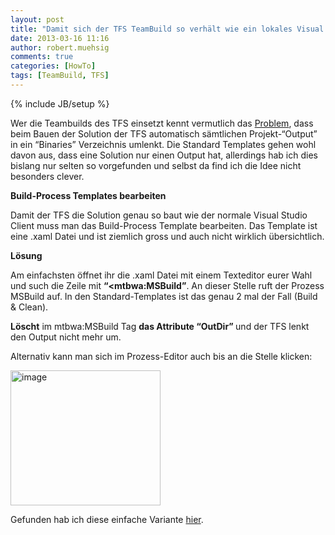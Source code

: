 ```yaml
---
layout: post
title: "Damit sich der TFS TeamBuild so verhält wie ein lokales Visual Studio - das “OutDir” Property"
date: 2013-03-16 11:16
author: robert.muehsig
comments: true
categories: [HowTo]
tags: [TeamBuild, TFS]
---
```

{% include JB/setup %}
<p>Wer die Teambuilds des TFS einsetzt kennt vermutlich das <a href="http://social.msdn.microsoft.com/Forums/en-US/tfsbuild/thread/7126f1a3-9437-416a-88ed-2f63f84b2937">Problem</a>, dass beim Bauen der Solution der TFS automatisch sämtlichen Projekt-“Output” in ein “Binaries” Verzeichnis umlenkt. Die Standard Templates gehen wohl davon aus, dass eine Solution nur einen Output hat, allerdings hab ich dies bislang nur selten so vorgefunden und selbst da find ich die Idee nicht besonders clever.</p> <p><strong>Build-Process Templates bearbeiten</strong></p> <p>Damit der TFS die Solution genau so baut wie der normale Visual Studio Client muss man das Build-Process Template bearbeiten. Das Template ist eine .xaml Datei und ist ziemlich gross und auch nicht wirklich übersichtlich.</p> <p><strong>Lösung</strong></p> <p>Am einfachsten öffnet ihr die .xaml Datei mit einem Texteditor eurer Wahl und such die Zeile mit <strong>“&lt;mtbwa:MSBuild”</strong>. An dieser Stelle ruft der Prozess MSBuild auf. In den Standard-Templates ist das genau 2 mal der Fall (Build &amp; Clean).</p> <p><strong>Löscht</strong> im mtbwa:MSBuild Tag <strong>das Attribute “OutDir” </strong>und der TFS lenkt den Output nicht mehr um.</p> <p>Alternativ kann man sich im Prozess-Editor auch bis an die Stelle klicken:</p> <p><a href="{{BASE_PATH}}/assets/wp-images/image1790.png"><img title="image" style="border-top: 0px; border-right: 0px; border-bottom: 0px; border-left: 0px; display: inline" border="0" alt="image" src="{{BASE_PATH}}/assets/wp-images/image_thumb944.png" width="240" height="216"></a> </p> <p>Gefunden hab ich diese einfache Variante <a href="http://bartwullems.blogspot.ch/2012/07/tfs-build-output-build-results-to.html">hier</a>.</p>
